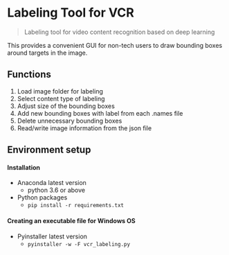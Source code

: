 # Labeling Tool for VCR
> Labeling tool for video content recognition based on deep learning

This provides a convenient GUI for non-tech users to draw bounding boxes around targets in the image.

## Functions
1) Load image folder for labeling
2) Select content type of labeling
3) Adjust size of the bounding boxes
4) Add new bounding boxes with label from each .names file
5) Delete unnecessary bounding boxes
6) Read/write image information from the json file

## Environment setup

#### Installation

- Anaconda latest version
  - python 3.6 or above 
- Python packages
  - `pip install -r requirements.txt`

#### Creating an executable file for Windows OS

- Pyinstaller latest version
  - `pyinstaller -w -F vcr_labeling.py`
  
